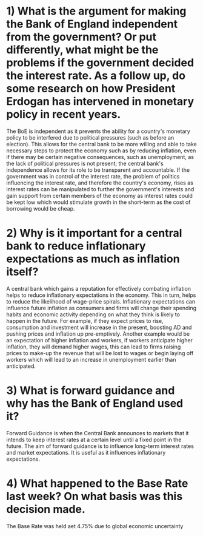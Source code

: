 # 1) What is the argument for making the Bank of England independent from the government? Or put differently, what might be the problems if the government decided the interest rate. As a follow up, do some research on how President Erdogan has intervened in monetary policy in recent years.

The BoE is independent as it prevents the ability for a country's monetary policy to be interfered due to political pressures (such as before an election). This allows for the central bank to be more willing and able to take necessary steps to protect the economy such as by reducing inflation, even if there may be certain negative consequences, such as unemployment, as the lack of political pressures is not present; the central bank's independence allows for its role to be transparent and accountable. If the government was in control of the interest rate, the problem of politics influencing the interest rate, and therefore the country's economy, rises as interest rates can be manipulated to further the government's interests and gain support from certain members of the economy as interest rates could be kept low which would stimulate growth in the short-term as the cost of borrowing would be cheap.

# 2) Why is it important for a central bank to reduce inflationary expectations as much as inflation itself?

A central bank which gains a reputation for effectively combating inflation helps to reduce inflationary expectations in the economy. This in turn, helps to reduce the likelihood of wage-price spirals. 
Inflationary expectations can influence future inflation as consumers and firms will change their spending habits and economic activity depending on what they think is likely to happen in the future. For example, if they expect prices to rise, consumption and investment will increase in the present, boosting AD and pushing prices and inflation up pre-emptively. Another example would be an expectation of higher inflation and workers, if workers anticipate higher inflation, they will demand higher wages, this can lead to firms raising prices to make-up the revenue that will be lost to wages or begin laying off workers which will lead to an increase in unemployment earlier than anticipated.

# 3) What is forward guidance and why has the Bank of England used it?

Forward Guidance is when the Central Bank announces to markets that it intends to keep interest rates at a certain level until a fixed point in the future. The aim of forward guidance is to influence long-term interest rates and market expectations. It is useful as it influences inflationary expectations.

# 4) What happened to the Base Rate last week? On what basis was this decision made.

The Base Rate was held aet 4.75% due to global economic uncertainty 